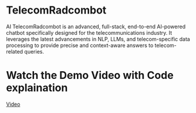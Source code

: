 # TelecomRadcombot
AI TelecomRadcombot is an advanced, full-stack, end-to-end AI-powered chatbot specifically designed for the telecommunications industry. It leverages the latest advancements in NLP, LLMs, and telecom-specific data processing to provide precise and context-aware answers to telecom-related queries.

# Watch the Demo Video with Code explaination 
[Video](https://drive.google.com/file/d/1Q8yNNi9J60Is01UPMto_QTHi6FigPpnm/view?usp=sharing)
